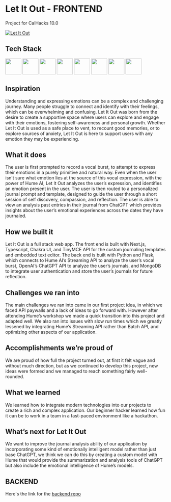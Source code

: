 # Let It Out - FRONTEND

Project for CalHacks 10.0

[![Let It Out](https://img.youtube.com/vi/d_M9d1bGJts/0.jpg)](https://www.youtube.com/watch?v=d_M9d1bGJts)

## Tech Stack
<img height="50" src=https://user-images.githubusercontent.com/25181517/183890598-19a0ac2d-e88a-4005-a8df-1ee36782fde1.png> <img height="50" src=https://user-images.githubusercontent.com/25181517/183423507-c056a6f9-1ba8-4312-a350-19bcbc5a8697.png>
<img height="50" src=https://github.com/marwin1991/profile-technology-icons/assets/136815194/5f8c622c-c217-4649-b0a9-7e0ee24bd704> <img height="50" src=https://user-images.githubusercontent.com/25181517/183423775-2276e25d-d43d-4e58-890b-edbc88e915f7.png>
<img height="50" src=https://user-images.githubusercontent.com/25181517/190887639-d0ba4ec9-ddbe-45dd-bea1-4db83846503e.png> <img height="50" src=https://user-images.githubusercontent.com/25181517/182884177-d48a8579-2cd0-447a-b9a6-ffc7cb02560e.png>
<img height="50" src=https://avatars.githubusercontent.com/u/80925478> <img height="50" src=https://play-lh.googleusercontent.com/8XCwpfWc9YkehwhrhoID6PGhs5SaSJoocS0oTBA8EsGFGLrj32oIYu5UKsIO7wdU1PQZ>

## Inspiration

Understanding and expressing emotions can be a complex and challenging journey. Many people struggle to connect and identify with their feelings, which can be overwhelming and confusing. Let It Out was born from the desire to create a supportive space where users can explore and engage with their emotions, fostering self-awareness and personal growth. Whether Let It Out is used as a safe place to vent, to recount good memories, or to explore sources of anxiety, Let It Out is here to support users with any emotion they may be experiencing.

## What it does

The user is first prompted to record a vocal burst, to attempt to express their emotions in a purely primitive and natural way. Even when the user isn’t sure what emotion lies at the source of this vocal expression, with the power of Hume AI, Let It Out analyzes the user’s expression, and identifies an emotion present in the user. The user is then routed to a personalized journal prompt and template, designed to guide the user through a short session of self discovery, compassion, and reflection. The user is able to view an analysis past entries in their journal from ChatGPT which provides insights about the user’s emotional experiences across the dates they have journaled.

## How we built it

Let It Out is a full stack web app. The front end is built with Next.js, Typescript, Chakra UI, and TinyMCE API for the custom journaling templates and embedded text editor. The back end is built with Python and Flask, which connects to Hume AI’s Streaming API to analyze the user’s vocal burst, OpenAI’s ChatGPT API to analyze the user’s journals, and MongoDB to integrate user authentication and store the user’s journals for future reflection.

## Challenges we ran into

The main challenges we ran into came in our first project idea, in which we faced API paywalls and a lack of ideas to go forward with. However after attending Hume’s workshop we made a quick transition into this project and adapted well. We also ran into issues with slow run times which we greatly lessened by integrating Hume’s Streaming API rather than Batch API, and optimizing other aspects of our application.

## Accomplishments we’re proud of

We are proud of how full the project turned out, at first it felt vague and without much direction, but as we continued to develop this project, new ideas were formed and we managed to reach something fairly well-rounded.

## What we learned

We learned how to integrate modern technologies into our projects to create a rich and complex application. Our beginner hacker learned how fun it can be to work in a team in a fast-paced environment like a hackathon.

## What’s next for Let It Out

We want to improve the journal analysis ability of our application by incorporating some kind of emotionally intelligent model rather than just base ChatGPT, we think we can do this by creating a custom model with Hume that would provide the summarization and analysis tools of ChatGPT but also include the emotional intelligence of Hume’s models.

## BACKEND

Here's the link for the [backend repo](https://github.com/waylonwilliams/letitout_backend)
